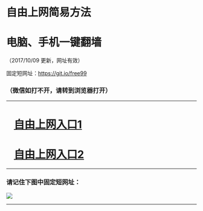 ﻿# 自由上网简易方法

# 电脑、手机一键翻墙

（2017/10/09 更新，网址有效）

固定短网址：https://git.io/free99

### （微信如打不开，请转到浏览器打开）


***





# &nbsp;&nbsp; <a href="http://ft2074830452.fwq-tz-1001.info/fwqtz01.html?t=100900116820 " target="_blank">自由上网入口1</a>
# &nbsp;&nbsp; <a href="http://ft1183714005.fwq-tz-1002.info/fwqtz02.html?t=100900115957 " target="_blank">自由上网入口2</a>
***

### 请记住下图中固定短网址：

<img src="https://s3-us-west-2.amazonaws.com/fwq-1001/yjfq-20170905okok.png" /> 


***

